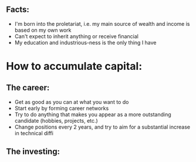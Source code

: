 ## Facts:
- I'm born into the proletariat, i.e. my main source of wealth and income is based on my own work
- Can't expect to inherit anything or receive financial 
- My education and industrious-ness is the only thing I have

# How to accumulate capital:

## The career:
- Get as good as you can at what you want to do
- Start early by forming career networks
- Try to do anything that makes you appear as a more outstanding candidate (hobbies, projects, etc.)
- Change positions every 2 years, and try to aim for a substantial increase in technical diffi

## The investing:
